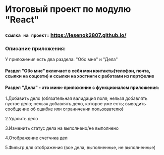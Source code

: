 # Итоговый проект по модулю "React"

### `Ссылка на проект:` https://lesenok2807.github.io/






### Описание приложения:

У приложения есть два раздела: "Обо мне" и "Дела"

#### Раздел "Обо мне" включает в себя мои контакты(телефон, почта, ссылки на соцсети) и ссылки на хостинги с работами из портфолио

#### Раздел "Дела" - это мини-приложение с функционалом приложения:

1.Добавить дело (обязательная валидация поля; нельзя добавлять пустое дело; нельзя добавлять дело, которое уже есть; выводить сообщение об ошибке или ограничении пользователю)

2.Удалить дело

3.Изменить статус дела на выполнено/не выполнено

4.Отображение счетчика дел

5.Фильтр для отображения (все дела, выполненные, не выполненные)

